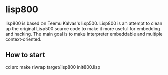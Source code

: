 lisp800
=======

lisp800 is based on Teemu Kalvas's lisp500. Lisp800 is an attempt to clean up the original Lisp500 source code to make it more useful for embedding and hacking.
The main goal is to make interpreter embeddable and multiple context-oriented.

## How to start
cd src
make
rlwrap target/lisp800 init800.lisp
